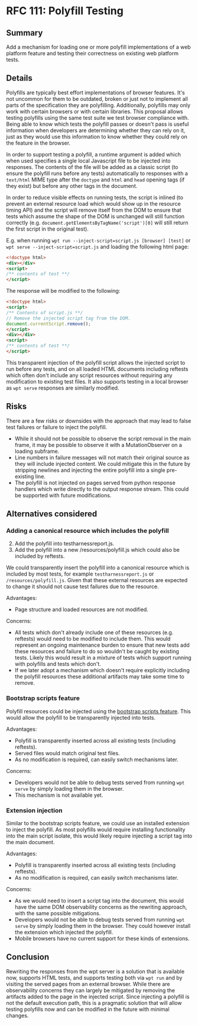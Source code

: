 # RFC 111: Polyfill Testing

## Summary

Add a mechanism for loading one or more polyfill implementations of a web
platform feature and testing their correctness on existing web platform tests.

## Details

Polyfills are typically best effort implementations of browser features. It's
not uncommon for them to be outdated, broken or just not to implement all parts
of the specification they are polyfilling. Additionally, polyfills may only work
with certain browsers or with certain libraries. This proposal allows testing
polyfills using the same test suite we test browser compliance with. Being able
to know which tests the polyfill passes or doesn't pass is useful information
when developers are determining whether they can rely on it, just as they would
use this information to know whether they could rely on the feature in the
browser.

In order to support testing a polyfill, a runtime argument is added which
when used specifies a single local Javascript file to be injected into
responses. The contents of the file will be added as a classic script (to ensure
the polyfill runs before any tests) automatically to responses with a
`text/html` MIME type after the `doctype` and `html` and `head` opening tags
(if they exist) but before any other tags in the document.

In order to reduce visible effects on running tests, the script is inlined (to
prevent an external resource load which would show up in the resource timing
API) and the script will remove itself from the DOM to ensure that tests which
assume the shape of the DOM is unchanged will still function correctly (e.g.
`document.getElementsByTagName('script')[0]` will still return the first script
in the original test).

E.g. when running `wpt run --inject-script=script.js [browser] [test]` or
`wpt serve --inject-script=script.js` and loading the following html page:
```html
<!doctype html>
<div></div>
<script>
/** contents of test **/
</script>
```

The response will be modified to the following:
```html
<!doctype html>
<script>
/** Contents of script.js **/
// Remove the injected script tag from the DOM.
document.currentScript.remove();
</script>
<div></div>
<script>
/** contents of test **/
</script>
```

This transparent injection of the polyfill script allows the injected script to
run before any tests, and on all loaded HTML documents including reftests which
often don't include any script resources without requiring any modification to
existing test files. It also supports testing in a local browser as `wpt serve`
responses are similarly modified.

## Risks

There are a few risks or downsides with the approach that may lead to false
test failures or failure to inject the polyfill.

* While it should not be possible to observe the script removal in the main
  frame, it may be possible to observe it with a MutationObserver on a loading
  subframe.
* Line numbers in failure messages will not match their original source as they
  will include injected content. We could mitigate this in the future by
  stripping newlines and injecting the entire polyfill into a single
  pre-existing line.
* The polyfill is not injected on pages served from python response handlers
  which write directly to the output response stream. This could be supported
  with future modifications.

## Alternatives considered

### Adding a canonical resource which includes the polyfill

2. Add the polyfill into testharnessreport.js.
3. Add the polyfill into a new /resources/polyfill.js which could also be
   included by reftests.

We could transparently insert the polyfill into a canonical resource which is
included by most tests, for example `testharnessreport.js` or
`/resources/polyfill.js`. Given that these external resources are expected to
change it should not cause test failures due to the resource.

Advantages:
* Page structure and loaded resources are not modified.

Concerns:
* All tests which don't already include one of these resources (e.g. reftests)
  would need to be modified to include them. This would represent an ongoing
  maintenance burden to ensure that new tests add these resources and failure to
  do so wouldn't be caught by existing tests. Likely this would result in a
  mixture of tests which support running with polyfills and tests which don't.
* If we later adopt a mechanism which doesn't require explicitly including the
  polyfill resources these additional artifacts may take some time to remove.

### Bootstrap scripts feature

Polyfill resources could be injected using the [bootstrap scripts feature](
https://github.com/w3c/webdriver-bidi/issues/65). This would allow the polyfill
to be transparently injected into tests.

Advantages:
* Polyfill is transparently inserted across all existing tests (including reftests).
* Served files would match original test files.
* As no modification is required, can easily switch mechanisms later.

Concerns:
* Developers would not be able to debug tests served from running `wpt serve` by
  simply loading them in the browser.
* This mechanism is not available yet.

### Extension injection

Similar to the bootstrap scripts feature, we could use an installed extension to
inject the polyfill. As most polyfills would require installing functionality
into the main script isolate, this would likely require injecting a script tag
into the main document.

Advantages:
* Polyfill is transparently inserted across all existing tests (including reftests).
* As no modification is required, can easily switch mechanisms later.

Concerns:
* As we would need to insert a script tag into the document, this would have the
  same DOM observability concerns as the rewriting approach, with the same
  possible mitigations.
* Developers would not be able to debug tests served from running `wpt serve` by
  simply loading them in the browser. They could however install the extension
  which injected the polyfill.
* Mobile browsers have no current support for these kinds of extensions.

## Conclusion

Rewriting the responses from the wpt server is a solution that is available now,
supports HTML tests, and supports testing both via `wpt run` and by
visiting the served pages from an external browser. While there are
observability concerns they can largely be mitigated by removing the artifacts
added to the page in the injected script. Since injecting a polyfill is not the
default execution path, this is a pragmatic solution that will allow testing
polyfills now and can be modified in the future with minimal changes.
